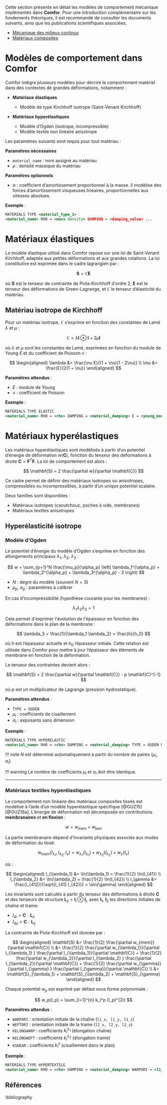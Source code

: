 Cette section présente en détail les modèles de comportement mécanique
implémentés dans **Comfor**. Pour une introduction complémentaire sur les
fondements théoriques, il est recommandé de consulter les documents suivants,
ainsi que les publications scientifiques associées.

- [Mécanique des milieux continus ](../continuum_mechanics.md)
- [Matériaux composites](composite_materials.md)

# Modèles de comportement dans Comfor

Comfor intègre plusieurs modèles pour décrire le comportement matériel dans des
contextes de grandes déformations, notamment :

- **Matériaux élastiques**
  - Modèle de type Kirchhoff isotrope (Saint-Venant Kirchhoff)

- **Matériaux hyperélastiques**
  - Modèle d’Ogden (isotrope, incompressible)
  - Modèle textile non linéaire anisotrope

Les paramètres suivants sont requis pour tout matériau :

**Paramètres nécessaires**

- `material_name` : nom assigné au matériau
- $\rho$ : densité massique du matériau

**Paramètres optionnels**

- $\alpha$ : coefficient d’amortissement proportionnel à la masse. Il modélise des forces d’amortissement visqueuses linéaires, proportionnelles aux vitesses absolues.

**Exemple** :

```xml
MATERIALS TYPE <material_type_1>
<material_name> RHO = <mass density> DAMPING = <damping_value> ...
```

# Matériaux élastiques

Le modèle élastique utilisé dans Comfor repose sur une loi de Saint-Venant
Kirchhoff, adaptée aux petites déformations et aux grandes rotations. La loi
constitutive est exprimée dans le cadre lagrangien par :

$$
\mathbf{S} = \mathbb{C} \mathbf{E}
$$

où $\mathbf{S}$ est le tenseur de contrainte de Piola-Kirchhoff d'ordre 2,
$\mathbf{E}$ est le tenseur des déformations de Green-Lagrange, et $\mathbb{C}$
le tenseur d’élasticité du matériau.

## Matériau isotrope de Kirchhoff

Pour un matériau isotrope, $\mathbb{C}$ s’exprime en fonction des constantes de
Lamé $\lambda$ et $\mu$ :

$$
\mathbb{C} = \lambda \mathbf{I} \otimes \mathbf{I} + 2\mu \mathbf{I}
$$

où $\lambda$ et $\mu$ sont les constantes de Lamé, exprimées en fonction du
module de Young $E$ et du coefficient de Poisson $\nu$ :

$$
\begin{aligned}
\lambda &= \frac{\nu E}{(1 + \nu)(1 - 2\nu)} \\
\mu &= \frac{E}{2(1 + \nu)}
\end{aligned}
$$

**Paramètres attendus** :

- $E$ : module de Young
- $\nu$ : coefficient de Poisson

**Exemple** :

```xml
MATERIALS TYPE ELASTIC
<material_name> RHO = <rho> DAMPING = <material_damping> E = <young_modulus> NU = <poissons_ratio>
```

# Matériaux hyperélastiques

Les matériaux hyperélastiques sont modélisés à partir d’un potentiel d’énergie
de déformation $w(\mathbf{C})$, fonction du tenseur des déformations à droite
$\mathbf{C} = \mathbf{F}^T \mathbf{F}$. La loi de comportement est alors :

$$
\mathbf{S} = 2 \frac{\partial w}{\partial \mathbf{C}}
$$

Ce cadre permet de définir des matériaux isotropes ou anisotropes, compressibles ou incompressibles, à partir d’un unique potentiel scalaire.

Deux familles sont disponibles :

- Matériaux isotropes (caoutchouc, poches à vide, membranes)
- Matériaux textiles anisotropes

## Hyperélasticité isotrope

### Modèle d'Ogden

Le potentiel d’énergie du modèle d’Ogden s’exprime en fonction des allongements
principaux $\lambda_1$, $\lambda_2$, $\lambda_3$ :

$$
w = \sum_{p=1}^N \frac{\mu_p}{\alpha_p} \left( \lambda_1^{\alpha_p} + \lambda_2^{\alpha_p} + \lambda_3^{\alpha_p} - 3 \right)
$$

- $N$ : degré du modèle (souvent $N = 3$)
- $\mu_p$, $\alpha_p$ : paramètres à calibrer

En cas d’incompressibilité (hypothèse courante pour les membranes) :

$$
\lambda_1 \lambda_2 \lambda_3 = 1
$$

Cela permet d'exprimer l'évolution de l'épaisseur en fonction des déformations
dans le plan de la membrane :

$$
\lambda_3 = \frac{1}{\lambda_1 \lambda_2} = \frac{h}{h_0}
$$

où $h$ est l’épaisseur actuelle et $h_0$ l’épaisseur initiale. Cette relation
est utilisée dans Comfor pour mettre à jour l’épaisseur des éléments de membrane
en fonction de la déformation.

Le tenseur des contraintes devient alors :

$$
\mathbf{S} = 2 \frac{\partial w}{\partial \mathbf{C}} - p \mathbf{C}^{-1}
$$

où $p$ est un multiplicateur de Lagrange (pression hydrostatique).

**Paramètres attendus** :

- `TYPE = OGDEN`
- $\mu_i$ : coefficients de cisaillement
- $\alpha_i$ : exposants sans dimension

**Exemple** :

```xml
MATERIALS TYPE HYPERELASTIC
<material_name> RHO = <rho> DAMPING = <material_damping> TYPE = OGDEN MU = <mu_1 mu_2 mu_3 ...> ALPHA = <alpha_1 alpha_2 alpha_3 ...>
```

!!! note
    $N$ est déterminé automatiquement à partir du nombre de paires $(\mu_i, \alpha_i)$.

!!! warning
    Le nombre de coefficients $\mu_i$ et $\alpha_i$ doit être identique.

---

### Matériaux textiles hyperélastiques

Le comportement non linéaire des matériaux composites tissés est modélisé à
l’aide d’un modèle hyperélastique spécifique [@GUZ15] [@GUZ16a]. L’énergie de
déformation est décomposée en contributions **membranaires** et **en flexion** :

$$
w = w_{\text{mem}} + w_{\text{ben}}
$$

La partie membranaire dépend d’invariants physiques associés aux modes de 
déformation du tissé:

$$
w_{\text{mem}}(I_{\lambda_1}, I_{\lambda_2}, I_\gamma) = w_{\lambda_1}(I_{\lambda_1}) + w_{\lambda_2}(I_{\lambda_2}) + w_\gamma(I_\gamma)
$$

où :

$$
\begin{aligned}
I_{\lambda_1} &= \ln(\lambda_1) = \frac{1}{2} \ln(I_{41}) \\
I_{\lambda_2} &= \ln(\lambda_2) = \frac{1}{2} \ln(I_{42}) \\
I_\gamma &= \frac{I_{412}}{\sqrt{I_{41} I_{42}}} = \sin(\gamma)
\end{aligned}
$$

Les invariants sont calculés à partir du tenseur des déformations à droite
$\mathbf{C}$ et des tenseurs de structure $\mathbf{L}_{ij} = \mathbf{l}_i
\otimes \mathbf{l}_j$, avec $\mathbf{l}_1$, $\mathbf{l}_2$ les directions
initiales de chaîne et trame:


- $I_{4i} = \mathbf{C} : \mathbf{L}_{ii}$
- $I_{4ij} = \mathbf{C} : \mathbf{L}_{ij}$

La contrainte de Piola-Kirchhoff est donnée par :

$$
\begin{aligned}
    \mathbf{S} &= \frac{1}{2} \frac{\partial w_{mem}}{\partial \mathbf{C}} \\
    &=  \frac{1}{2} \frac{\partial w_{\lambda_1}}{\partial I_{\lambda_1} } \frac{\partial I_{\lambda_1}}{\partial \mathbf{C}} + \frac{1}{2} \frac{\partial w_{\lambda_2}}{\partial I_{\lambda_2} } \frac{\partial I_{\lambda_2}}{\partial \mathbf{C}} + \frac{1}{2} \frac{\partial w_{\gamma}}{\partial I_{\gamma} } \frac{\partial I_{\gamma}}{\partial \mathbf{C}} \\
    &= \mathbf{S}_{\lambda_1} + \mathbf{S}_{\lambda_2} + \mathbf{S}_{\gamma}
\end{aligned}
$$


Chaque potentiel $w_p$ est exprimé par défaut sous forme polynomiale :

$$
w_p(I_p) = \sum_{i=1}^{n} k_i^p (I_p)^{2i}
$$

**Paramètres attendus** :

- `WARPORI` : orientation initiale de la chaîne (`l1_x, l1_y, l1_z`)
- `WEFTORI` : orientation initiale de la trame (`l2_x, l2_y, l2_z`)
- `KELONGWARP` : coefficients $k_i^{\lambda_1}$ (élongation chaîne)
- `KELONGWEFT` : coefficients $k_i^{\lambda_2}$ (élongation trame)
- `KSHEAR` : coefficients $k_i^\gamma$ (cisaillement dans le plan)

**Exemple** :

```xml
MATERIALS TYPE HYPERTEXTILE
<material_name> RHO = <rho> DAMPING = <material_damping> WARPORI = <l1_x, l1_y, l1_z> WEFTORI = <l2_x, l2_y, l2_z> KELONGWARP = <kelong1_1, kelong1_2, ...> KELONGWEFT = <kelong2_1, kelong2_2, ...> KSHEAR = <kshear_1, kshear_2, ...>
```

## Références

\bibliography
